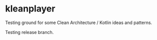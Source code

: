 # kleanplayer

Testing ground for some Clean Architecture / Kotlin ideas and patterns.

Testing release branch.